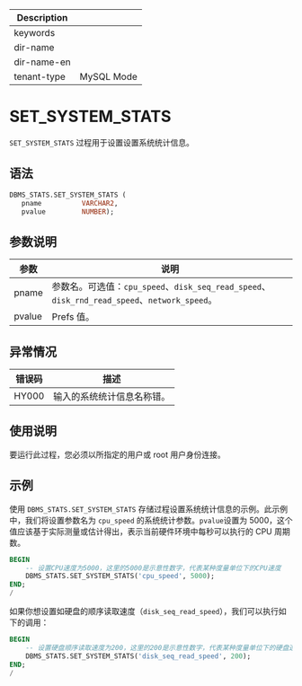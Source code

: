 | Description   |                 |
|---------------|-----------------|
| keywords      |                 |
| dir-name      |                 |
| dir-name-en   |                 |
| tenant-type   | MySQL Mode      |

# SET_SYSTEM_STATS

`SET_SYSTEM_STATS` 过程用于设置设置系统统计信息。

## 语法

```sql
DBMS_STATS.SET_SYSTEM_STATS (
   pname          VARCHAR2,
   pvalue         NUMBER);
```

## 参数说明

|   参数    |     说明     |
|---------|------------|
| pname   | 参数名。可选值：`cpu_speed`、`disk_seq_read_speed`、`disk_rnd_read_speed`、`network_speed`。 |
| pvalue  | Prefs 值。   |

## 异常情况

|    错误码    |        描述     |
|-----------|------------------|
| HY000     | 输入的系统统计信息名称错。 |

## 使用说明

要运行此过程，您必须以所指定的用户或 root 用户身份连接。

## 示例

使用 `DBMS_STATS.SET_SYSTEM_STATS` 存储过程设置系统统计信息的示例。此示例中，我们将设置参数名为 `cpu_speed` 的系统统计参数。`pvalue`设置为 5000，这个值应该基于实际测量或估计得出，表示当前硬件环境中每秒可以执行的 CPU 周期数。

```sql
BEGIN
    -- 设置CPU速度为5000，这里的5000是示意性数字，代表某种度量单位下的CPU速度
    DBMS_STATS.SET_SYSTEM_STATS('cpu_speed', 5000);
END;
/
```

如果你想设置如硬盘的顺序读取速度（`disk_seq_read_speed`），我们可以执行如下的调用：

```sql
BEGIN
    -- 设置硬盘顺序读取速度为200，这里的200是示意性数字，代表某种度量单位下的硬盘速度
    DBMS_STATS.SET_SYSTEM_STATS('disk_seq_read_speed', 200);
END;
/
```
